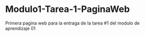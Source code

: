 # Modulo1-Tarea-1-PaginaWeb
Primera pagina web para la entraga de la tarea #1 del modulo de aprendizaje 01
